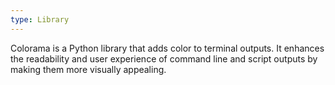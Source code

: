 ```yaml
---
type: Library
---
```


Colorama is a Python library that adds color to terminal outputs. It enhances the readability and user experience of command line and script outputs by making them more visually appealing.